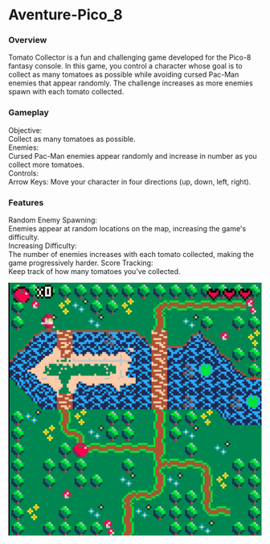 # Aventure-Pico_8
<h3>Overview</h3>
<p></p>Tomato Collector is a fun and challenging game developed for the Pico-8 fantasy console. In this game, you control a character whose goal is to collect as many tomatoes as possible while avoiding cursed Pac-Man enemies that appear randomly. The challenge increases as more enemies spawn with each tomato collected.</p>

<h3>Gameplay</h3>
<p>Objective:<br> 
  Collect as many tomatoes as possible.<br>
Enemies: <br>
  Cursed Pac-Man enemies appear randomly and increase in number as you collect more tomatoes.<br>
Controls:<br>
Arrow Keys: Move your character in four directions (up, down, left, right).</p>

<h3>Features</h3>
<p>
Random Enemy Spawning: <br>
  Enemies appear at random locations on the map, increasing the game's difficulty.<br>
Increasing Difficulty:<br>
  The number of enemies increases with each tomato collected, making the game progressively harder.
Score Tracking:<br>
  Keep track of how many tomatoes you've collected.
</p>
<div align="center">
  <img src="aventure.png" alt="picture of the game">
</div>
